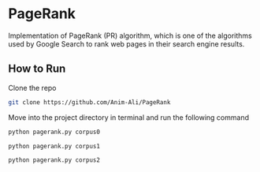 # PageRank
Implementation of PageRank (PR) algorithm, which is one of the algorithms used by Google Search to rank web pages in their search engine results.


## How to Run 

 Clone the repo
 ```sh
 git clone https://github.com/Anim-Ali/PageRank
 ```

 Move into the project directory in terminal and run the following command
 ```sh
 python pagerank.py corpus0
 ```
 ```sh
 python pagerank.py corpus1
 ```
 ```sh
 python pagerank.py corpus2
 ```
